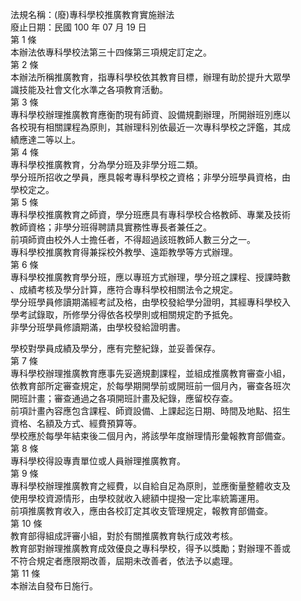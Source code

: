 法規名稱：(廢)專科學校推廣教育實施辦法  
廢止日期：民國 100 年 07 月 19 日  
第 1 條  
本辦法依專科學校法第三十四條第三項規定訂定之。  
第 2 條  
本辦法所稱推廣教育，指專科學校依其教育目標，辦理有助於提升大眾學  
識技能及社會文化水準之各項教育活動。  
第 3 條  
專科學校辦理推廣教育應衡酌現有師資、設備規劃辦理，所開辦班別應以  
各校現有相關課程為原則，其辦理科別依最近一次專科學校之評鑑，其成  
績應達二等以上。  
第 4 條  
專科學校推廣教育，分為學分班及非學分班二類。  
學分班所招收之學員，應具報考專科學校之資格；非學分班學員資格，由  
學校定之。  
第 5 條  
專科學校推廣教育之師資，學分班應具有專科學校合格教師、專業及技術  
教師資格；非學分班得聘請具實務性專長者兼任之。  
前項師資由校外人士擔任者，不得超過該班教師人數三分之一。  
專科學校推廣教育得兼採校外教學、遠距教學等方式辦理。  
第 6 條  
專科學校推廣教育學分班，應以專班方式辦理，學分班之課程、授課時數  
、成績考核及學分計算，應符合專科學校相關法令之規定。  
學分班學員修讀期滿經考試及格，由學校發給學分證明，其經專科學校入  
學考試錄取，所修學分得依各校學則或相關規定酌予抵免。  
非學分班學員修讀期滿，由學校發給證明書。  


學校對學員成績及學分，應有完整紀錄，並妥善保存。  
第 7 條  
專科學校辦理推廣教育應事先妥適規劃課程，並組成推廣教育審查小組，  
依教育部所定審查規定，於每學期開學前或開班前一個月內，審查各班次  
開班計畫；審查通過之各項開班計畫及紀錄，應留校存查。  
前項計畫內容應包含課程、師資設備、上課起迄日期、時間及地點、招生  
資格、名額及方式、經費預算等。  
學校應於每學年結束後二個月內，將該學年度辦理情形彙報教育部備查。  
第 8 條  
專科學校得設專責單位或人員辦理推廣教育。  
第 9 條  
專科學校辦理推廣教育之經費，以自給自足為原則，並應衡量整體收支及  
使用學校資源情形，由學校就收入總額中提撥一定比率統籌運用。  
前項推廣教育收入，應由各校訂定其收支管理規定，報教育部備查。  
第 10 條  
教育部得組成評審小組，對於有關推廣教育執行成效考核。  
教育部對辦理推廣教育成效優良之專科學校，得予以獎勵；對辦理不善或  
不符合規定者應限期改善，屆期未改善者，依法予以處理。  
第 11 條  
本辦法自發布日施行。  


